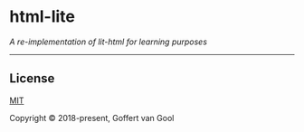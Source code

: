 # html-lite

_A re-implementation of lit-html for learning purposes_

---

## License

[MIT](http://opensource.org/licenses/MIT)

Copyright © 2018-present, Goffert van Gool
